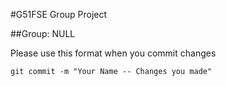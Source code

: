 #G51FSE Group Project


##Group: NULL


Please use this format when you commit changes


```git commit -m "Your Name -- Changes you made"```

